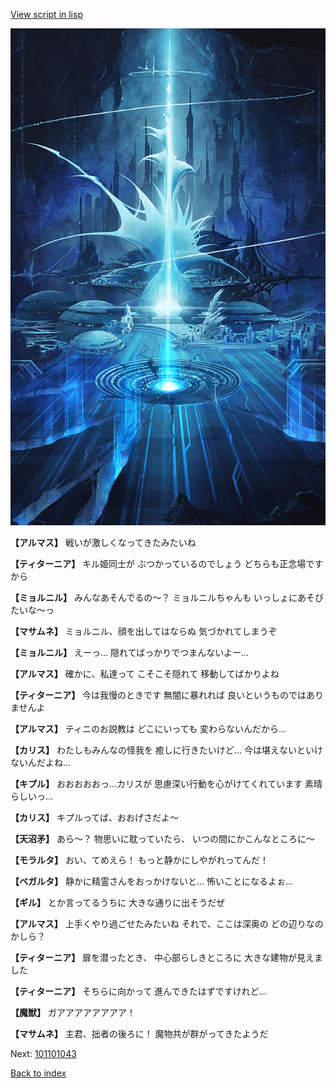 [View script in lisp](../scripts/101101041.txt)

![profound.png](../images/backgrounds/profound.png)

**【アルマス】**
戦いが激しくなってきたみたいね

**【ティターニア】**
キル姫同士が
ぶつかっているのでしょう
どちらも正念場ですから

**【ミョルニル】**
みんなあそんでるの～？
ミョルニルちゃんも
いっしょにあそびたいな～っ

**【マサムネ】**
ミョルニル、顔を出してはならぬ
気づかれてしまうぞ

**【ミョルニル】**
えーっ…
隠れてばっかりでつまんないよー…

**【アルマス】**
確かに、私達って
こそこそ隠れて
移動してばかりよね

**【ティターニア】**
今は我慢のときです
無闇に暴れれば
良いというものではありませんよ

**【アルマス】**
ティニのお説教は
どこにいっても
変わらないんだから…

**【カリス】**
わたしもみんなの怪我を
癒しに行きたいけど…
今は堪えないといけないんだよね…

**【キプル】**
おおおおおっ…カリスが
思慮深い行動を心がけてくれています
素晴らしいっ…

**【カリス】**
キプルってば、おおげさだよ～

**【天沼矛】**
あら～？
物思いに耽っていたら、
いつの間にかこんなところに～

**【モラルタ】**
おい、てめえら！
もっと静かにしやがれってんだ！

**【ベガルタ】**
静かに精霊さんをおっかけないと…
怖いことになるよぉ…

**【ギル】**
とか言ってるうちに
大きな通りに出そうだぜ

**【アルマス】**
上手くやり過ごせたみたいね
それで、ここは深奥の
どの辺りなのかしら？

**【ティターニア】**
扉を潜ったとき、
中心部らしきところに
大きな建物が見えました

**【ティターニア】**
そちらに向かって
進んできたはずですけれど…

**【魔獣】**
ガアアアアアアアア！

**【マサムネ】**
主君、拙者の後ろに！
魔物共が群がってきたようだ

Next: [101101043](101101043.md)

[Back to index](index.md)

